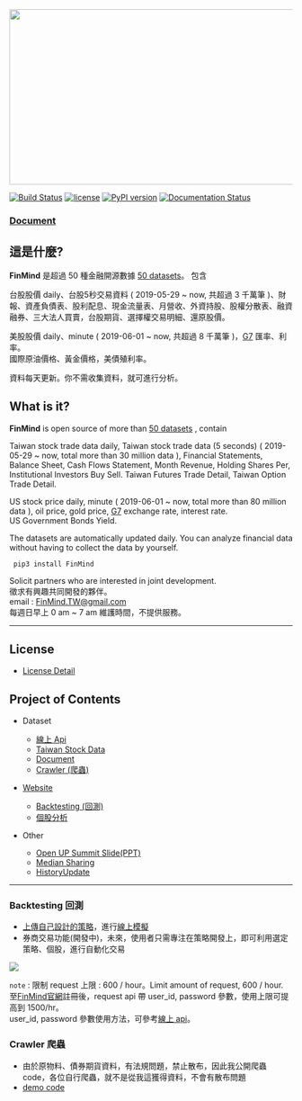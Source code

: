 

<img src="https://raw.githubusercontent.com/FinMind/FinMind/master/logo.png" width="820" height="312">

[![Build Status](https://travis-ci.org/FinMind/FinMind.svg?branch=master)](https://travis-ci.org/FinMind/FinMind)
[![license](https://img.shields.io/github/license/mashape/apistatus.svg?maxAge=2592000)](https://github.com/linsamtw/FinMind/blob/master/LICENSE)
[![PyPI version](https://badge.fury.io/py/FinMind.svg)](https://badge.fury.io/py/FinMind)
[![Documentation Status](https://readthedocs.org/projects/finminddoc/badge/?version=latest)](https://finmind.github.io/)
<!--[![Coverage Status](https://coveralls.io/repos/github/linsamtw/FinMind/badge.svg?branch=master)](https://coveralls.io/github/linsamtw/FinMind?branch=master)-->

### [Document](https://finmind.github.io/quickstart/)

## 這是什麼? 
**FinMind** 是超過 50 種金融開源數據 [50 datasets](https://finmind.github.io/)。
包含

台股股價 daily、台股5秒交易資料 ( 2019-05-29 ~ now, 共超過 3 千萬筆 )、財報、資產負債表、股利配息、現金流量表、月營收、外資持股、股權分散表、融資融券、三大法人買賣，台股期貨、選擇權交易明細、還原股價。

美股股價 daily、minute ( 2019-06-01 ~ now, 共超過 8 千萬筆 )，[G7](https://zh.wikipedia.org/zh-tw/%E5%85%AB%E5%A4%A7%E5%B7%A5%E6%A5%AD%E5%9C%8B%E7%B5%84%E7%B9%94) 匯率、利率。<br>
國際原油價格、黃金價格，美債殖利率。

資料每天更新。你不需收集資料，就可進行分析。

## What is it?
**FinMind** is open source of more than [50 datasets](https://finmind.github.io/)  , contain

Taiwan stock trade data daily, Taiwan stock trade data (5 seconds) ( 2019-05-29 ~ now, total more than 30 million data ), Financial Statements, Balance Sheet, Cash Flows Statement, Month Revenue, Holding Shares Per, Institutional Investors Buy Sell. Taiwan Futures Trade Detail, Taiwan Option Trade Detail.

US stock price daily, minute ( 2019-06-01 ~ now, total more than 80 million data ), oil price, gold price, [G7](https://zh.wikipedia.org/zh-tw/%E5%85%AB%E5%A4%A7%E5%B7%A5%E6%A5%AD%E5%9C%8B%E7%B5%84%E7%B9%94) exchange rate, interest rate. <br>
US Government Bonds Yield.

The datasets are automatically updated daily.
You can analyze financial data without having to collect the data by yourself.<br>

     pip3 install FinMind

Solicit partners who are interested in joint development. <br>
徵求有興趣共同開發的夥伴。<br>
email : FinMind.TW@gmail.com<br>
每週日早上 0 am ~ 7 am 維護時間，不提供服務。

-------------------------------------------
## License

- [License Detail](https://github.com/linsamtw/FinMind/blob/master/LICENSE)

## Project of Contents

- Dataset
	- [線上 Api](http://api.finmindtrade.com/docs)
	- [Taiwan Stock Data](https://finmind.github.io/tutor/TaiwanStock/)
	- [Document](https://finmind.github.io/)
	- [Crawler (爬蟲)](https://github.com/FinMind/FinMind/tree/master#Crawler-爬蟲)

- [Website](https://finmindtrade.com/)
	- [Backtesting (回測)](https://github.com/FinMind/FinMind/tree/master#backtesting-回測)
	- [個股分析](https://finmindtrade.com/analysis/taiwan_stock_analysis)

- Other

	- [Open UP Summit Slide(PPT)](https://www.slideshare.net/ssusera12be6/finmind-project-demo-199815617)
	- [Median Sharing](https://medium.com/@yanweiliu/finmind-%E4%BD%BF%E7%94%A8python%E6%9F%A5%E5%85%A8%E7%90%83%E8%82%A1%E5%83%B9-%E5%82%B5%E5%88%B8-%E5%8E%9F%E6%B2%B9%E5%83%B9%E6%A0%BC-f39d13ad6a68)
	- [HistoryUpdate](https://github.com/linsamtw/FinMind/blob/master/HistoryUpdate.md)


-------------------------------------------

### Backtesting 回測

- [上傳自己設計的策略](https://finmindtrade.com/analysis/upload)，進行[線上模擬](https://finmindtrade.com/analysis/back_testing)
- 券商交易功能(開發中)，未來，使用者只需專注在策略開發上，即可利用選定策略、個股，進行自動化交易

![](https://raw.githubusercontent.com/FinMind/FinMind/master/BackTesting/online.png)

  `note` : 限制 request 上限 : 600 / hour。Limit amount of request, 600 / hour.<br>
  至[FinMind官網](https://finmindtrade.com/)註冊後，request api 帶 user_id, password 參數，使用上限可提高到 1500/hr。<br>
  user_id, password 參數使用方法，可參考[線上 api](http://api.finmindtrade.com/docs)。

### Crawler 爬蟲

- 由於原物料、債券期貨資料，有法規問題，禁止散布，因此我公開爬蟲 code，各位自行爬蟲，就不是從我這獲得資料，不會有散布問題
- [demo code](https://github.com/linsamtw/FinMind/blob/master/Crawler/demo.py)
